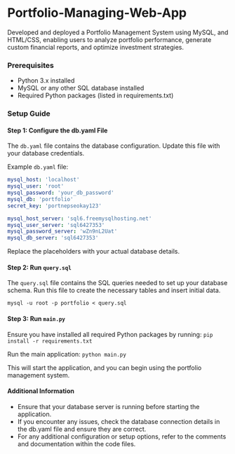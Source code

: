# Portfolio-Managing-Web-App
Developed and deployed a Portfolio Management System using MySQL, and HTML/CSS, enabling users to analyze portfolio performance, generate custom financial reports, and optimize investment strategies.

### Prerequisites
* Python 3.x installed
* MySQL or any other SQL database installed
* Required Python packages (listed in requirements.txt)

### Setup Guide
#### Step 1: Configure the db.yaml File
The `db.yaml` file contains the database configuration. Update this file with your database credentials.

Example `db.yaml` file:
```yaml
mysql_host: 'localhost'
mysql_user: 'root'
mysql_password: 'your_db_password'
mysql_db: 'portfolio'
secret_key: 'portnepseokay123'

mysql_host_server: 'sql6.freemysqlhosting.net'
mysql_user_server: 'sql6427353'
mysql_password_server: 'wZn9nL2Uat'
mysql_db_server: 'sql6427353'
```
Replace the placeholders with your actual database details.

#### Step 2: Run `query.sql`
The `query.sql` file contains the SQL queries needed to set up your database schema. Run this file to create the necessary tables and insert initial data.

`mysql -u root -p portfolio < query.sql`

#### Step 3: Run `main.py`
Ensure you have installed all required Python packages by running:
`pip install -r requirements.txt`

Run the main application:
`python main.py`

This will start the application, and you can begin using the portfolio management system.

#### Additional Information
* Ensure that your database server is running before starting the application.
* If you encounter any issues, check the database connection details in the db.yaml file and ensure they are correct.
* For any additional configuration or setup options, refer to the comments and documentation within the code files.